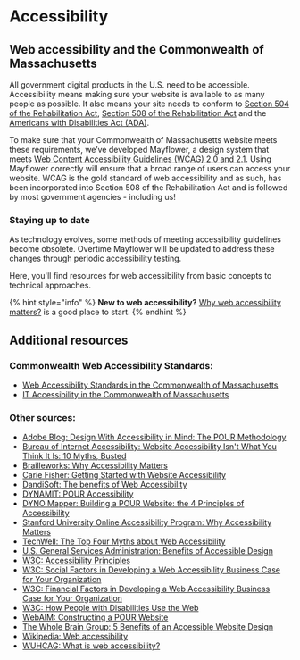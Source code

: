 # Accessibility

## Web accessibility and the Commonwealth of Massachusetts

All government digital products in the U.S. need to be accessible. Accessibility means making sure your website is available to as many people as possible. It also means your site needs to conform to [Section 504 of the Rehabilitation Act](http://www.dol.gov/oasam/regs/statutes/sec504.htm), [Section 508 of the Rehabilitation Act](https://section508.gov/manage/laws-and-policies) and the [Americans with Disabilities Act \(ADA\)](https://www.ada.gov/).

To make sure that your Commonwealth of Massachusetts website meets these requirements, we’ve developed Mayflower, a design system that meets [Web Content Accessibility Guidelines \(WCAG\) 2.0 and 2.1](https://www.w3.org/WAI/standards-guidelines/wcag/). Using Mayflower correctly will ensure that a broad range of users can access your website. WCAG is the gold standard of web accessibility and as such, has been incorporated into Section 508 of the Rehabilitation Act and is followed by most government agencies - including us!

### Staying up to date

As technology evolves, some methods of meeting accessibility guidelines become obsolete. Overtime Mayflower will be updated to address these changes through periodic accessibility testing.

Here, you'll find resources for web accessibility from basic concepts to technical approaches.

{% hint style="info" %}
**New to web accessibility?** [Why web accessibility matters?](global-why-accessibility-matters/) is a good place to start.
{% endhint %}

## **Additional resources**

### **Commonwealth Web Accessibility Standards:**

* [Web Accessibility Standards in the Commonwealth of Massachusetts](https://www.mass.gov/guides/web-accessibility-standards)
* [IT Accessibility in the Commonwealth of Massachusetts](https://www.mass.gov/it-accessibility)

### **Other sources:**

* [Adobe Blog: Design With Accessibility in Mind: The POUR Methodology](https://theblog.adobe.com/design-with-accessibility-in-mind-the-pour-methodology/)
* [Bureau of Internet Accessibility: Website Accessibility Isn't What You Think It Is: 10 Myths, Busted](https://www.boia.org/blog/website-accessibility-isnt-what-you-think-it-is-10-myths-busted)
* [Brailleworks: Why Accessibility Matters](https://brailleworks.com/accessibility-matters/)
* [Carie Fisher: Getting Started with Website Accessibility](https://medium.com/statuscode/getting-started-with-website-accessibility-5586c7febc92)
* [DandiSoft: The benefits of Web Accessibility](http://www.accessibletemplate.com/about-accessibility/the-benefits-of-web-accessibility)
* [DYNAMIT: POUR Accessibility](http://www.dynamit.com/accessibility-principles/)
* [DYNO Mapper: Building a POUR Website: the 4 Principles of Accessibility](https://dynomapper.com/blog/27-accessibility-testing/274-4-principles-of-accessibility)
* [Stanford University Online Accessibility Program: Why Accessibility Matters](https://soap.stanford.edu/getting-started/why-accessibility-matters)
* [TechWell: The Top Four Myths about Web Accessibility](https://www.techwell.com/techwell-insights/2014/11/top-four-myths-about-web-accessibility)
* [U.S. General Services Administration: Benefits of Accessible Design](https://digital.gov/2017/05/09/benefits-of-accessible-design/)
* [W3C: Accessibility Principles](https://www.w3.org/WAI/fundamentals/accessibility-principles/)
* [W3C: Social Factors in Developing a Web Accessibility Business Case for Your Organization](https://www.w3.org/WAI/bcase/soc)
* [W3C: Financial Factors in Developing a Web Accessibility Business Case for Your Organization](https://www.w3.org/WAI/bcase/fin.html)
* [W3C:  How People with Disabilities Use the Web](https://www.w3.org/WAI/people-use-web/)
* [WebAIM: Constructing a POUR Website](https://webaim.org/articles/pour/)
* [The Whole Brain Group: 5 Benefits of an Accessible Website Design](http://blog.thewholebraingroup.com/5-benefits-accessible-website)
* [Wikipedia: Web accessibility](https://en.wikipedia.org/wiki/Web_accessibility)
* [WUHCAG: What is web accessibility?](https://www.wuhcag.com/what-is-web-accessibility/)

